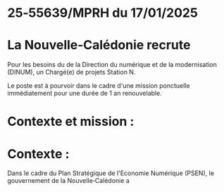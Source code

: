 # 25‑55639/MPRH du 17/01/2025

# La Nouvelle‑Calédonie recrute

Pour les besoins du de la Direction du numérique et de la modernisation (DINUM), un Chargé(e) de projets Station N.

Le poste est à pourvoir dans le cadre d'une mission ponctuelle immédiatement pour une durée de 1 an renouvelable.

# Contexte et mission :

# Contexte :

Dans le cadre du Plan Stratégique de l'Economie Numérique (PSEN), le gouvernement de la Nouvelle‑Calédonie a